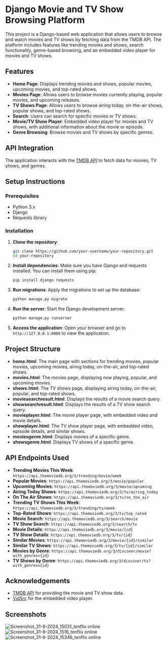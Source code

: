 # Django Movie and TV Show Browsing Platform

This project is a Django-based web application that allows users to browse and watch movies and TV shows by fetching data from the TMDB API. The platform includes features like trending movies and shows, search functionality, genre-based browsing, and an embedded video player for movies and TV shows.

## Features

- **Home Page**: Displays trending movies and shows, popular movies, upcoming movies, and top-rated shows.
- **Movies Page**: Allows users to browse movies currently playing, popular movies, and upcoming releases.
- **TV Shows Page**: Allows users to browse airing today, on-the-air shows, popular shows, and top-rated shows.
- **Search**: Users can search for specific movies or TV shows.
- **Movie/TV Show Player**: Embedded video player for movies and TV shows, with additional information about the movie or episode.
- **Genre Browsing**: Browse movies and TV shows by specific genres.

## API Integration

The application interacts with the [TMDB API](https://www.themoviedb.org/documentation/api) to fetch data for movies, TV shows, and genres. 

## Setup Instructions

### Prerequisites

- Python 3.x
- Django
- Requests library

### Installation

1. **Clone the repository**:
    ```bash
    git clone https://github.com/your-username/your-repository.git
    cd your-repository
    ```

2. **Install dependencies**:
    Make sure you have Django and requests installed. You can install them using pip:
    ```bash
    pip install django requests
    ```


3. **Run migrations**:
    Apply the migrations to set up the database:
    ```bash
    python manage.py migrate
    ```

4. **Run the server**:
    Start the Django development server:
    ```bash
    python manage.py runserver
    ```

5. **Access the application**:
    Open your browser and go to `http://127.0.0.1:8000` to view the application.

## Project Structure

- **home.html**: The main page with sections for trending movies, popular movies, upcoming movies, airing today, on-the-air, and top-rated shows.
- **movies.html**: The movies page, displaying now playing, popular, and upcoming movies.
- **shows.html**: The TV shows page, displaying airing today, on-the-air, popular, and top-rated shows.
- **moviesearchresult.html**: Displays the results of a movie search query.
- **showsearchresult.html**: Displays the results of a TV show search query.
- **movieplayer.html**: The movie player page, with embedded video and movie details.
- **showplayer.html**: The TV show player page, with embedded video, episode details, and similar shows.
- **moviesgenre.html**: Displays movies of a specific genre.
- **showsgenre.html**: Displays TV shows of a specific genre.

## API Endpoints Used

- **Trending Movies This Week**: `https://api.themoviedb.org/3/trending/movie/week`
- **Popular Movies**: `https://api.themoviedb.org/3/movie/popular`
- **Upcoming Movies**: `https://api.themoviedb.org/3/movie/upcoming`
- **Airing Today Shows**: `https://api.themoviedb.org/3/tv/airing_today`
- **On The Air Shows**: `https://api.themoviedb.org/3/tv/on_the_air`
- **Trending TV Shows This Week**: `https://api.themoviedb.org/3/trending/tv/week`
- **Top-Rated Shows**: `https://api.themoviedb.org/3/tv/top_rated`
- **Movie Search**: `https://api.themoviedb.org/3/search/movie`
- **TV Show Search**: `https://api.themoviedb.org/3/search/tv`
- **Movie Details**: `https://api.themoviedb.org/3/movie/{id}`
- **TV Show Details**: `https://api.themoviedb.org/3/tv/{id}`
- **Similar Movies**: `https://api.themoviedb.org/3/movie/{id}/similar`
- **Similar TV Shows**: `https://api.themoviedb.org/3/tv/{id}/similar`
- **Movies by Genre**: `https://api.themoviedb.org/3/discover/movie?with_genres={id}`
- **TV Shows by Genre**: `https://api.themoviedb.org/3/discover/tv?with_genres={id}`


## Acknowledgements

- [TMDB API](https://www.themoviedb.org/documentation/api) for providing the movie and TV show data.
- [VidSrc](https://vidsrc.cc/) for the embedded video player.


## Screenshots

![Screenshot_31-8-2024_15031_tenflix online](https://github.com/user-attachments/assets/23877bdf-7463-4cde-b883-dc805a09bab8)
![Screenshot_31-8-2024_1516_tenflix online](https://github.com/user-attachments/assets/b79c62f9-d679-4274-8e9a-9c0f94e4ccfa)
![Screenshot_31-8-2024_15346_tenflix online](https://github.com/user-attachments/assets/2f8b9e87-71b5-4e24-b64c-04144cf040f3)

